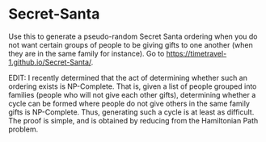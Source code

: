 # Secret-Santa
Use this to generate a pseudo-random Secret Santa ordering when you do not want certain groups of people to be giving gifts to one another (when they are in the same family for instance). Go to https://timetravel-1.github.io/Secret-Santa/.

EDIT: I recently determined that the act of determining whether such an ordering exists is NP-Complete. That is, given a list of people grouped into families (people who will not give each other gifts), determining whether a cycle can be formed where people do not give others in the same family gifts is NP-Complete. Thus, generating such a cycle is at least as difficult. The proof is simple, and is obtained by reducing from the Hamiltonian Path problem.
